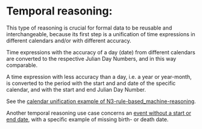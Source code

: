 # Temporal reasoning:
This type of reasoning is crucial for formal data to be reusable and interchangeable, because its first step is a unification of time expressions in different calendars and/or with different accuracy.

Time expressions with the accuracy of a day (date) from different calendars are converted to the respective Julian Day Numbers, and in this way comparable. 

A time expression with less accuracy than a day, i.e. a year or year-month, is converted to the period with the start and and date of the specific calendar, and with the start and end Julian Day Number.

See the [calendar unification example of N3-rule-based_machine-reasoning](https://github.com/nie-ine/N3-rule-based_machine-reasoning/tree/master/temporalReasoning). 

Another temporal reasoning use case concerns an [event without a start or end date](https://github.com/nie-ine/N3-rule-based_machine-reasoning/tree/master/temporalReasoning_missing-start-or-end), with a specific example of missing birth- or death date.
